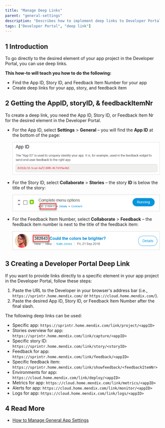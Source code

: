 ```yaml
---
title: "Manage Deep Links"
parent: "general-settings"
description: "Describes how to implement deep links to Developer Portal pages."
tags: ["Developer Portal", "deep link"]
---
```


## 1 Introduction

To go directly to the desired element of your app project in the Developer Portal, you can use deep links.

**This how-to will teach you how to do the following:**

* Find the App ID, Story ID, and Feedback Item Number for your app
* Create deep links for your app, story, and feedback item

## 2 Getting the AppID, storyID, & feedbackItemNr

To create a deep link, you need the App ID, Story ID, or Feedback Item Nr for the desired element in the Developer Portal.

*  For the App ID, select **Settings** > **General** – you will find the **App ID** at the bottom of the page:

	![](attachments/app-id.png)

*  For the Story ID, select **Collaborate** > **Stories** – the story **ID** is below the title of the story:

	![](attachments/story-id.png)

*  For the Feedback Item Number, select **Collaborate** > **Feedback** – the feedback item number is next to the title of the feedback item:

	![](attachments/feedback-nr.png)

## 3 Creating a Developer Portal Deep Link

If you want to provide links directly to a specific element in your app project in the Developer Portal, follow these steps:

1. Paste the URL to the Developer in your browser's address bar (i.e., `https://sprintr.home.mendix.com/` or `https://cloud.home.mendix.com/`).
2. Paste the desired App ID, Story ID, or Feedback Item Number after the final slash.

The following deep links can be used:

* Specific app: `https://sprintr.home.mendix.com/link/project/<appID>`
* Stories overview for app: `https://sprintr.home.mendix.com/link/capture/<appID>`
* Specific story ID: `https://sprintr.home.mendix.com/link/story/<storyID>`
* Feedback for app: `https://sprintr.home.mendix.com/link/feedback/<appID>`
* Specific feedback item: `https://sprintr.home.mendix.com/link/showfeedback/<feedbackItemNr>`
* Environments for app: `https://cloud.home.mendix.com/link/deploy/<appID>`
* Metrics for app: `https://cloud.home.mendix.com/link/metrics/<appID>`
* Alerts for app: `https://cloud.home.mendix.com/link/monitor/<appID>`
* Logs for app: `https://cloud.home.mendix.com/link/logs/<appID>`

## 4 Read More

* [How to Manage General App Settings](general-settings)
